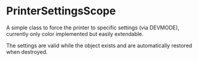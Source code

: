 # PrinterSettingsScope

A simple class to force the printer to specific settings (via DEVMODE), currently only color implemented but easily extendable.

The settings are valid while the object exists and are automatically restored when destroyed.
